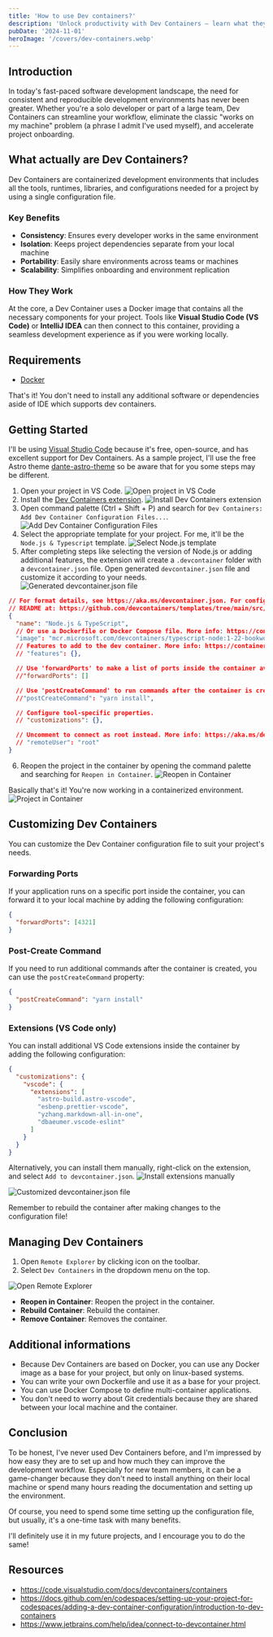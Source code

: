 ```yaml
---
title: 'How to use Dev containers?'
description: 'Unlock productivity with Dev Containers — learn what they are, how to use them, and why they are worth it.'
pubDate: '2024-11-01'
heroImage: '/covers/dev-containers.webp'
---
```


## Introduction

In today's fast-paced software development landscape, the need for consistent and reproducible development environments has never been greater.
Whether you're a solo developer or part of a large team, Dev Containers can streamline your workflow, eliminate the classic "works on my machine" problem (a phrase I admit I've used myself), and accelerate project onboarding.

## What actually are Dev Containers?

Dev Containers are containerized development environments that includes all the tools, runtimes, libraries, and configurations needed for a project by using a single configuration file.

### Key Benefits

- **Consistency**: Ensures every developer works in the same environment
- **Isolation**: Keeps project dependencies separate from your local machine
- **Portability**: Easily share environments across teams or machines
- **Scalability**: Simplifies onboarding and environment replication

### How They Work

At the core, a Dev Container uses a Docker image that contains all the necessary components for your project.
Tools like **Visual Studio Code (VS Code)** or **IntelliJ IDEA** can then connect to this container, providing a seamless development experience as if you were working locally.

## Requirements

- [Docker](https://www.docker.com/)

That's it! You don't need to install any additional software or dependencies aside of IDE which supports dev containers.

## Getting Started

I'll be using [Visual Studio Code](https://code.visualstudio.com/) because it's free, open-source, and has excellent support for Dev Containers.
As a sample project, I'll use the free Astro theme [dante-astro-theme](https://github.com/JustGoodUI/dante-astro-theme) so be aware that for you some steps may be different.

1. Open your project in VS Code.
   ![Open project in VS Code](/images/dev-containers/1.png)
2. Install the [Dev Containers extension](https://marketplace.visualstudio.com/items?itemName=ms-vscode-remote.remote-containers).
   ![Install Dev Containers extension](/images/dev-containers/2.png)
3. Open command palette (Ctrl + Shift + P) and search for `Dev Containers: Add Dev Container Configuration Files...`.
   ![Add Dev Container Configuration Files](/images/dev-containers/3.png)
4. Select the appropriate template for your project. For me, it'll be the `Node.js & Typescript` template.
   ![Select Node.js template](/images/dev-containers/4.png)
5. After completing steps like selecting the version of Node.js or adding additional features, the extension will create a `.devcontainer` folder with a `devcontainer.json` file.
   Open generated `devcontainer.json` file and customize it according to your needs.
   ![Generated devcontainer.json file](/images/dev-containers/5.png)

```json
// For format details, see https://aka.ms/devcontainer.json. For config options, see the
// README at: https://github.com/devcontainers/templates/tree/main/src/typescript-node
{
  "name": "Node.js & TypeScript",
  // Or use a Dockerfile or Docker Compose file. More info: https://containers.dev/guide/dockerfile
  "image": "mcr.microsoft.com/devcontainers/typescript-node:1-22-bookworm"
  // Features to add to the dev container. More info: https://containers.dev/features.
  // "features": {},

  // Use 'forwardPorts' to make a list of ports inside the container available locally.
  //"forwardPorts": []

  // Use 'postCreateCommand' to run commands after the container is created.
  //"postCreateCommand": "yarn install",

  // Configure tool-specific properties.
  // "customizations": {},

  // Uncomment to connect as root instead. More info: https://aka.ms/dev-containers-non-root.
  // "remoteUser": "root"
}
```

6. Reopen the project in the container by opening the command palette and searching for `Reopen in Container`.
   ![Reopen in Container](/images/dev-containers/6.png)

Basically that's it! You're now working in a containerized environment.
![Project in Container](/images/dev-containers/7.png)

## Customizing Dev Containers

You can customize the Dev Container configuration file to suit your project's needs.

### Forwarding Ports

If your application runs on a specific port inside the container, you can forward it to your local machine by adding the following configuration:

```json
{
  "forwardPorts": [4321]
}
```

### Post-Create Command

If you need to run additional commands after the container is created, you can use the `postCreateCommand` property:

```json
{
  "postCreateCommand": "yarn install"
}
```

### Extensions (VS Code only)

You can install additional VS Code extensions inside the container by adding the following configuration:

```json
{
  "customizations": {
    "vscode": {
      "extensions": [
        "astro-build.astro-vscode",
        "esbenp.prettier-vscode",
        "yzhang.markdown-all-in-one",
        "dbaeumer.vscode-eslint"
      ]
    }
  }
}
```

Alternatively, you can install them manually, right-click on the extension, and select `Add to devcontainer.json`.
![Install extensions manually](/images/dev-containers/8.png)

![Customized devcontainer.json file](/images/dev-containers/9.png)

Remember to rebuild the container after making changes to the configuration file!

## Managing Dev Containers

1. Open `Remote Explorer` by clicking icon on the toolbar.
2. Select `Dev Containers` in the dropdown menu on the top.

![Open Remote Explorer](/images/dev-containers/10.png)

- **Reopen in Container**: Reopen the project in the container.
- **Rebuild Container**: Rebuild the container.
- **Remove Container**: Removes the container.

## Additional informations

- Because Dev Containers are based on Docker, you can use any Docker image as a base for your project, but only on linux-based systems.
- You can write your own Dockerfile and use it as a base for your project.
- You can use Docker Compose to define multi-container applications.
- You don't need to worry about Git credentials because they are shared between your local machine and the container.

## Conclusion

To be honest, I've never used Dev Containers before, and I'm impressed by how easy they are to set up and how much they can improve the development workflow. Especially for new team members, it can be a game-changer because they don't need to install anything on their local machine or spend many hours reading the documentation and setting up the environment.

Of course, you need to spend some time setting up the configuration file, but usually, it's a one-time task with many benefits.

I'll definitely use it in my future projects, and I encourage you to do the same!

## Resources

- https://code.visualstudio.com/docs/devcontainers/containers
- https://docs.github.com/en/codespaces/setting-up-your-project-for-codespaces/adding-a-dev-container-configuration/introduction-to-dev-containers
- https://www.jetbrains.com/help/idea/connect-to-devcontainer.html
